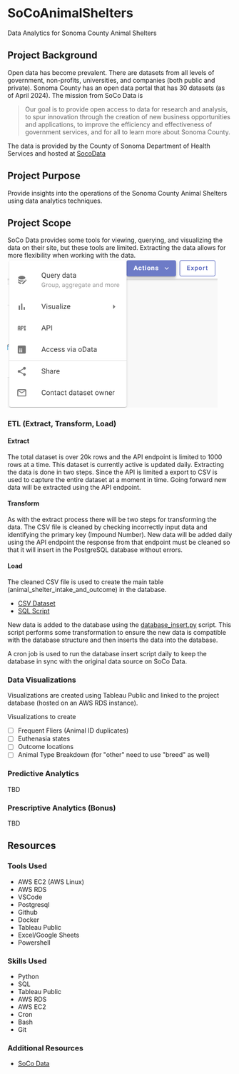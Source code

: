 # SoCoAnimalShelters
Data Analytics for Sonoma County Animal Shelters

## Project Background
Open data has become prevalent.  There are datasets from all levels of government, non-profits, universities, and companies (both public and private).  Sonoma County has an open data portal that has 30 datasets (as of April 2024).  The mission from SoCo Data is
> Our goal is to provide open access to data for research and analysis, to spur innovation through the creation of new business opportunities and applications, to improve the efficiency and effectiveness of government services, and for all to learn more about Sonoma County.

The data is provided by the County of Sonoma Department of Health Services and hosted at [SocoData](https://data.sonomacounty.ca.gov/Government/Animal-Shelter-Intake-and-Outcome/924a-vesw/about_data)


## Project Purpose
Provide insights into the operations of the Sonoma County Animal Shelters using data analytics techniques.

## Project Scope
SoCo Data provides some tools for viewing, querying, and visualizing the data on their site, but these tools are limited.  Extracting the data allows for more flexibility when working with the data.
![screenshot of the tools available for interacting the the dataset](/assets/img/soco_data_actions.png)

### ETL (Extract, Transform, Load)

#### Extract
The total dataset is over 20k rows and the API endpoint is limited to 1000 rows at a time.  This dataset is currently active is updated daily. Extracting the data is done in two steps.  Since the API is limited a export to CSV is used to capture the entire dataset at a moment in time.  Going forward new data will be extracted using the API endpoint.

#### Transform
As with the extract process there will be two steps for transforming the data.  The CSV file is cleaned by checking incorrectly input data and identifying the primary key (Impound Number).  New data will be added daily using the API endpoint the response from that endpoint must be cleaned so that it will insert in the PostgreSQL database without errors.

#### Load
The cleaned CSV file is used to create the main table (animal_shelter_intake_and_outcome) in the database.
- [CSV Dataset](/datasets/Animal_Shelter_Intake_and_Outcome_20240402.csv)
- [SQL Script](/sql/animal_shelter_intake_and_outcome_202404032309.sql)

New data is added to the database using the [database_insert.py](database_insert.py) script.  This script performs some transformation to ensure the new data is compatible with the database structure and then inserts the data into the database.

A cron job is used to run the database insert script daily to keep the database in sync with the original data source on SoCo Data.

### Data Visualizations
Visualizations are created using Tableau Public and linked to the project database (hosted on an AWS RDS instance).

Visualizations to create
- [ ] Frequent Fliers (Animal ID duplicates)
- [ ] Euthenasia states
- [ ] Outcome locations
- [ ] Animal Type Breakdown (for "other" need to use "breed" as well)

### Predictive Analytics
TBD

### Prescriptive Analytics (Bonus)
TBD

## Resources

### Tools Used
- AWS EC2 (AWS Linux)
- AWS RDS
- VSCode
- Postgresql
- Github
- Docker
- Tableau Public
- Excel/Google Sheets
- Powershell


### Skills Used
- Python
- SQL
- Tableau Public
- AWS RDS
- AWS EC2
- Cron
- Bash
- Git

### Additional Resources
- [SoCo Data](https://data.sonomacounty.ca.gov/)
